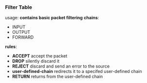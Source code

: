 ### Filter Table
usage: **contains basic packet filtering**
**chains**:
- INPUT
- OUTPUT
- FORWARD

**rules**:
- **ACCEPT** accept the packet 
- **DROP** silently discard it 
- **REJECT** discard and send an error to the source
- **user-defined-chain** redirects it to a specifed user-defined chain
- **RETURN** returns from the user-defined chain